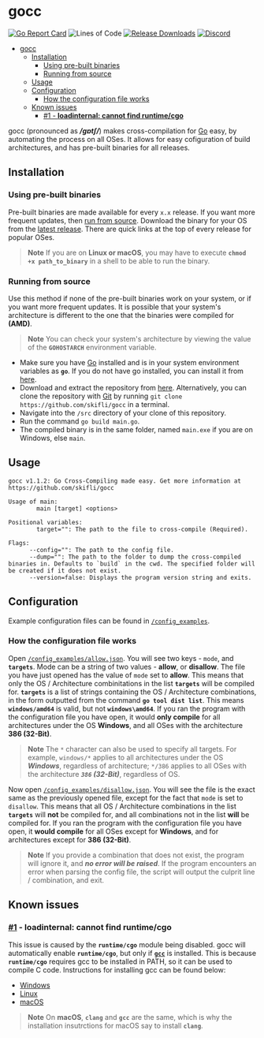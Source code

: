 # gocc 

[![Go Report Card](https://goreportcard.com/badge/github.com/skifli/gocc)](https://goreportcard.com/report/github.com/skifli/gocc)
![Lines of Code](https://img.shields.io/github/languages/code-size/skifli/gocc)
[![Release Downloads](https://img.shields.io/github/downloads/skifli/gocc/total.svg)](https://github.com/skifli/gocc/releases)
[![Discord](https://img.shields.io/discord/1061211146058743859?color=7289DA&logo=discord&logoColor=white)](https://discord.gg/BzXc9n4Sfj)

- [gocc](#gocc)
  - [Installation](#installation)
    - [Using pre-built binaries](#using-pre-built-binaries)
    - [Running from source](#running-from-source)
  - [Usage](#usage)
  - [Configuration](#configuration)
    - [How the configuration file works](#how-the-configuration-file-works)
  - [Known issues](#known-issues)
    - [#1 - **loadinternal: cannot find runtime/cgo**](#1---loadinternal-cannot-find-runtimecgo)

gocc (pronounced as _**/ɡɒtʃ/**_) makes cross-compilation for [Go](https://go.dev) easy, by automating the process on all OSes. It allows for easy cofiguration of build architectures, and has pre-built binaries for all releases.

## Installation

### Using pre-built binaries

Pre-built binaries are made available for every `x.x` release. If you want more frequent updates, then [run from source](#running-from-source). Download the binary for your OS from the [latest release](https://github.com/skifli/gocc/releases/latest). There are quick links at the top of every release for popular OSes.

> **Note** If you are on **Linux or macOS**, you may have to execute **`chmod +x path_to_binary`** in a shell to be able to run the binary.

### Running from source

Use this method if none of the pre-built binaries work on your system, or if you want more frequent updates. It is possible that your system's architecture is different to the one that the binaries were compiled for **(AMD)**.

> **Note** You can check your system's architecture by viewing the value of the **`GOHOSTARCH`** environment variable.

* Make sure you have [Go](https://go.dev) installed and is in your system environment variables as **`go`**. If you do not have go installed, you can install it from [here](https://go.dev/dl/).
* Download and extract the repository from [here](https://github.com/skifli/gocc/archive/refs/heads/master.zip). Alternatively, you can clone the repository with [Git](https://git-scm.com/) by running `git clone https://github.com/skifli/gocc` in a terminal.
* Navigate into the `/src` directory of your clone of this repository.
* Run the command `go build main.go`.
* The compiled binary is in the same folder, named `main.exe` if you are on Windows, else `main`.

## Usage

```
gocc v1.1.2: Go Cross-Compiling made easy. Get more information at https://github.com/skifli/gocc

Usage of main:
        main [target] <options>

Positional variables:
        target="": The path to the file to cross-compile (Required).

Flags:
      --config="": The path to the config file.
      --dump="": The path to the folder to dump the cross-compiled binaries in. Defaults to `build` in the cwd. The specified folder will be created if it does not exist.
      --version=false: Displays the program version string and exits.
```

## Configuration

Example configuration files can be found in [`/config_examples`](https://github.com/skifli/gocc/blob/main/config_examples).

### How the configuration file works

Open [`/config_examples/allow.json`](https://github.com/skifli/gocc/blob/main/config_examples/allow.json). You will see two keys - `mode`, and **`targets`**. Mode can be a string of two values - **allow**, or **disallow**. The file you have just opened has the value of `mode` set to **allow**. This means that only the OS / Architecture combinitations in the list **`targets`** will be compiled for. **`targets`** is a list of strings containing the OS / Architecture combinations, in the form outputted from the command **`go tool dist list`**. This means **`windows/amd64`** is valid, but not **`windows\amd64`**. If you ran the program with the configuration file you have open, it would **only compile** for all architectures under the OS **Windows**, and all OSes with the architecture **386 (32-Bit)**.

> **Note** The `*` character can also be used to specify all targets. For example, `windows/*` applies to all architectures under the OS _**Windows**_, regardless of architecture; `*/386` applies to all OSes with the architecture _**`386` (32-Bit)**_, regardless of OS.

Now open [`/config_examples/disallow.json`](https://github.com/skifli/gocc/blob/main/config_examples/disallow.json). You will see the file is the exact same as the previously opened file, except for the fact that `mode` is set to `disallow`. This means that all OS / Architecture combinations in the list **`targets`** will **not** be compiled for, and all combinations not in the list **will** be compiled for. If you ran the program with the configuration file you have open, it **would compile** for all OSes except for **Windows**, and for architectures except for **386 (32-Bit)**.

> **Note** If you provide a combination that does not exist, the program will ignore it, and _**no error will be raised**_. If the program encounters an error when parsing the config file, the script will output the culprit line / combination, and exit.

## Known issues

### [#1](https://github.com/skifli/gocc/issues/1) - **loadinternal: cannot find runtime/cgo**

This issue is caused by the **`runtime/cgo`** module being disabled. gocc will automatically enable **`runtime/cgo`**, but only if [**`gcc`**](https://gcc.gnu.org/) is installed. This is because **`runtime/cgo`** requires gcc to be installed in PATH, so it can be used to compile C code. Instructions for installing gcc can be found below:

* [Windows](https://github.com/danielpinto8zz6/c-cpp-compile-run/blob/HEAD/docs/COMPILER_SETUP.md#windows)
* [Linux](https://github.com/danielpinto8zz6/c-cpp-compile-run/blob/HEAD/docs/COMPILER_SETUP.md#linux)
* [macOS](https://github.com/danielpinto8zz6/c-cpp-compile-run/blob/HEAD/docs/COMPILER_SETUP.md#macos)

> **Note** On **macOS**, **`clang`** and **`gcc`** are the same, which is why the installation insutrctions for macOS say to install **`clang`**.
